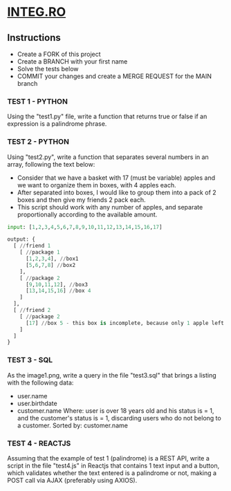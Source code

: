 # [INTEG.RO](https://www.integ.ro/)



## Instructions

- Create a FORK of this project
- Create a BRANCH with your first name
- Solve the tests below
- COMMIT your changes and create a MERGE REQUEST for the MAIN branch


### TEST 1 - PYTHON
Using the "test1.py" file, write a function that returns true or false if an expression is a palindrome phrase.

### TEST 2 - PYTHON
Using "test2.py", write a function that separates several numbers in an array, following the text below:
- Consider that we have a basket with 17 (must be variable) apples and we want to organize them in boxes, with 4 apples each.
- After separated into boxes, I would like to group them into a pack of 2 boxes and then give my friends 2 pack each.
- This script should work with any number of apples, and separate proportionally according to the available amount.

```python
input: [1,2,3,4,5,6,7,8,9,10,11,12,13,14,15,16,17]

output: {
  [ //friend 1
    [ //package 1
      [1,2,3,4], //box1
      [5,6,7,8] //box2
    ],
    [ //package 2
      [9,10,11,12], //box3
      [13,14,15,16] //box 4
    ]
  ],
  [ //friend 2
    [ //package 2
      [17] //box 5 - this box is incomplete, because only 1 apple left
    ]
  ]
}
```

### TEST 3 - SQL
As the image1.png, write a query in the file "test3.sql" that brings a listing with the following data:
- user.name
- user.birthdate
- customer.name
Where: user is over 18 years old and his status is = 1, and the customer's status is = 1, discarding users who do not belong to a customer.
Sorted by: customer.name

### TEST 4 - REACTJS
Assuming that the example of test 1 (palindrome) is a REST API, write a script in the file "test4.js" in Reactjs that contains 1 text input and a button, which validates whether the text entered is a palindrome or not, making a POST call via AJAX (preferably using AXIOS).